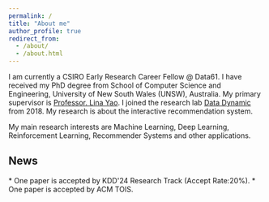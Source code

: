 ---permalink: /title: "About me"author_profile: trueredirect_from:   - /about/  - /about.html---I am currently a CSIRO Early Research Career Fellow @ Data61. I have received my PhD degree from School of Computer Science and Engineering, University of New South Wales (UNSW), Australia. My primary supervisor is [Professor. Lina Yao](http://linayao.com). I joined the research lab [Data Dynamic](http://insdata.org/beta) from 2018. My research is about the interactive recommendation system.My main research interests are Machine Learning, Deep Learning, Reinforcement Learning, Recommender Systems and other applications.<h2>News</h2>* One paper is accepted by KDD'24 Research Track (Accept Rate:20%).* One paper is accepted by ACM TOIS.